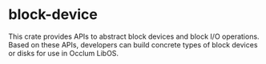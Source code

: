 # block-device

This crate provides APIs to abstract block devices and block I/O operations.
Based on these APIs, developers can build concrete types of block devices or disks
for use in Occlum LibOS.
